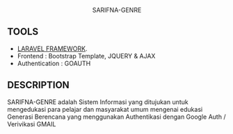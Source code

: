 <p align="center">
SARIFNA-GENRE
</p>

## TOOLS
- [LARAVEL FRAMEWORK](https://laravel.com/docs).
- Frontend : Bootstrap Template, JQUERY & AJAX
- Authentication : GOAUTH

## DESCRIPTION

SARIFNA-GENRE adalah Sistem Informasi yang ditujukan untuk mengedukasi para pelajar dan masyarakat umum mengenai edukasi Generasi Berencana yang menggunakan Authentikasi dengan Google Auth / Verivikasi GMAIL
